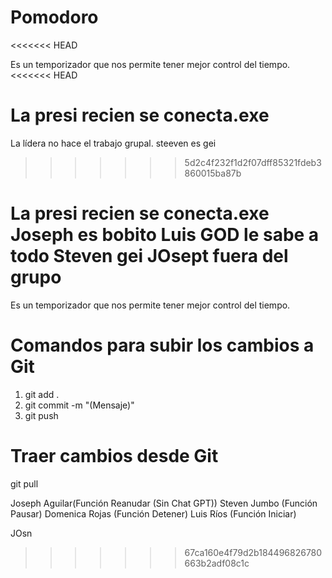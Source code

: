 # Pomodoro

<<<<<<< HEAD

Es un temporizador que nos permite tener mejor control del tiempo.
<<<<<<< HEAD

# La presi recien se conecta.exe

La lídera no hace el trabajo grupal.
steeven es gei

> > > > > > > 5d2c4f232f1d2f07dff85321fdeb3860015ba87b

La presi recien se conecta.exe
Joseph es bobito
Luis GOD le sabe a todo
Steven gei
JOsept fuera del grupo
=======
Es un temporizador que nos permite tener mejor control del tiempo.

# Comandos para subir los cambios a Git

1. git add .
2. git commit -m "(Mensaje)"
3. git push

# Traer cambios desde Git

git pull

Joseph Aguilar(Función Reanudar (Sin Chat GPT))
Steven Jumbo (Función Pausar)
Domenica Rojas (Función Detener)
Luis Ríos (Función Iniciar)

JOsn


> > > > > > > 67ca160e4f79d2b184496826780663b2adf08c1c
